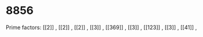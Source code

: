 # 8856

Prime factors: [[2]] , [[2]] , [[2]] , [[3]] , [[369]] , [[3]] , [[123]] , [[3]] , [[41]] , 